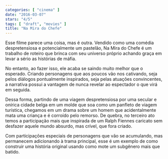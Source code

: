 ```yaml
---
categories: [ "cinema" ]
date: "2016-03-07"
stars: "4/5"
tags: [ "draft", "movies" ]
title: "Na Mira do Chefe"
---
```

Esse filme parece uma coisa, mas é outra. Vendido como uma comédia despretensiosa e potencialmente um pastelão, Na Mira do Chefe é um trabalho de roteiro que brinca com seu universo próprio achando graça em levar a sério as histórias de máfia.

No entanto, ao fazer isso, ele acaba se saindo muito melhor que o esperado. Criando personagens que aos poucos vão nos cativando, seja pelos diálogos pontualmente inspirados, seja pelas atuações convincentes, a narrativa possui a vantagem de nunca revelar ao espectador o que virá em seguida.

Dessa forma, partindo de uma viagem despretensiosa por uma secular e onírica cidade belga em um molde que soa como um panfleto de viagem turística, chegamos em um drama sobre um homem que acidentalmente mata uma criança e é corroído pelo remorso. De quebra, no terceiro ato temos a participação mais que inspirada de um Ralph Fiennes caricato sem desfazer aquele mundo absurdo, mas crível, que fora criado.

Com participações especiais de personagens que vão se acumulando, mas permanecem adicionando à trama principal, esse é um exemplo de como construir uma história original usando como mote um subgênero mais que batido.

